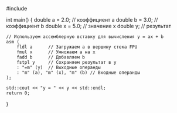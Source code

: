 #include <iostream>

int main() {
    double a = 2.0; // коэффициент a
    double b = 3.0; // коэффициент b
    double x = 5.0; // значение x
    double y;       // результат

    // Используем ассемблерную вставку для вычисления y = ax + b
    asm (
        fldl a      // Загружаем a в вершину стека FPU
        fmul x      // Умножаем a на x
        fadd b      // Добавляем b
        fstpl y     // Сохраняем результат в y
        : "=m" (y)  // Выходные операнды
        : "m" (a), "m" (x), "m" (b) // Входные операнды
    );

    std::cout << "y = " << y << std::endl;
    return 0;
}
